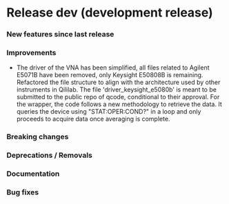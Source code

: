 # Release dev (development release)

### New features since last release

### Improvements
- The driver of the VNA has been simplified, all files related to Agilent E5071B have been removed, only Keysight E50808B is remaining. Refactored the file structure to align with the architecture used by other instruments in Qililab. The file 'driver_keysight_e5080b' is meant to be submitted to the public repo of qcode, conditional to their approval. For the wrapper, the code follows a new methodology to retrieve the data. It queries the device using "STAT:OPER:COND?" in a loop and only proceeds to acquire data once averaging is complete.

### Breaking changes

### Deprecations / Removals

### Documentation

### Bug fixes
